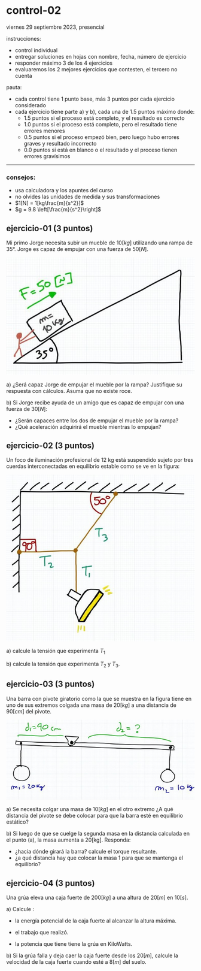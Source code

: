 # control-02

viernes 29 septiembre 2023, presencial

instrucciones:

* control individual
* entregar soluciones en hojas con nombre, fecha, número de ejercicio
* responder máximo 3 de los 4 ejercicios
* evaluaremos los 2 mejores ejercicios que contesten, el tercero no cuenta

pauta:
* cada control tiene 1 punto base, más 3 puntos por cada ejercicio considerado
* cada ejercicio tiene parte a) y b), cada una de 1.5 puntos máximo donde:
    * 1.5 puntos si el proceso está completo, y el resultado es correcto
    * 1.0 puntos si el proceso está completo, pero el resultado tiene errores menores
    * 0.5 puntos si el proceso empezó bien, pero luego hubo errores graves y resultado incorrecto
    * 0.0 puntos si está en blanco o el resultado y el proceso tienen errores gravísimos

---

### consejos: 

- usa calculadora y los apuntes del curso
- no olvides las unidades de medida y sus transformaciones
- $1[N] = 1[kg\frac{m}{s^2}]$
- $g = 9.8 \left[\frac{m}{s^2}\right]$


## ejercicio-01 (3 puntos)

Mi primo Jorge necesita subir un mueble de $10 [kg]$ utilizando una rampa de $35°$. Jorge es capaz de empujar con una fuerza de $50[N]$.

![.](img/c02-ej01-diagrama.jpg)

a) ¿Será capaz Jorge de empujar el mueble por la rampa? Justifique su respuesta con cálculos. Asuma que no existe roce.

b) Si Jorge recibe ayuda de un amigo que es capaz de empujar con una fuerza de $30[N]$:
- ¿Serán capaces entre los dos de empujar el mueble por la rampa? 
- ¿Qué aceleración adquirirá el mueble mientras lo empujan?

## ejercicio-02 (3 puntos)

Un foco de iluminación profesional de 12 kg está suspendido sujeto por tres cuerdas interconectadas en equilibrio estable como se ve en la figura:

![.](img/c02-ej02-diagrama.jpg)

a) calcule la tensión que experimenta $T_1$

b) calcule la tensión que experimenta $T_2$ y $T_3$.

## ejercicio-03 (3 puntos)

Una barra con pivote giratorio como la que se muestra en la figura tiene en uno de sus extremos colgada una masa de $20[kg]$ a una distancia de $90[cm]$ del pivote.

![.](img/c02-ej03-diagrama.jpg)

a) Se necesita colgar una masa de $10[kg]$ en el otro extremo ¿A qué distancia del pivote se debe colocar para que la barra esté en equilibrio estático?

b) Si luego de que se cuelge la segunda masa en la distancia calculada en el punto (a), la masa aumenta a 20[kg]. Responda:
 - ¿hacia dónde girará la barra? calcule el torque resultante.
 - ¿a qué distancia hay que colocar la masa 1 para que se mantenga el equilibrio?

## ejercicio-04 (3 puntos)

Una grúa eleva una caja fuerte de $200[kg]$ a una altura de $20[m]$ en $10[s]$.

a) Calcule :

- la energía potencial de la caja fuerte al alcanzar la altura máxima.

- el trabajo que realizó.

- la potencia que tiene tiene la grúa en KiloWatts.

b) Si la grúa falla y deja caer la caja fuerte desde los $20[m]$, calcule la velocidad de la caja fuerte cuando esté a $8[m]$ del suelo.

    